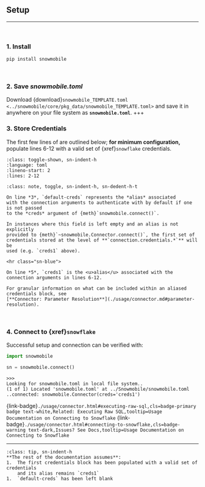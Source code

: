 ## Setup
---

<br>

### 1. Install
`pip install snowmobile`

<br>

### 2. Save *snowmobile.toml*
Download {download}`snowmobile_TEMPLATE.toml <../snowmobile/core/pkg_data/snowmobile_TEMPLATE.toml>` 
and save it in anywhere on your file system as **`snowmobile.toml`**.
+++
<br>

### 3. Store Credentials
The first few lines of [](./usage/snowmobile_toml.md) are outlined below; **for 
minimum configuration,** populate lines 6-12 with a valid set of {xref}`snowflake` 
credentials.

`````{literalinclude} ../snowmobile/core/pkg_data/snowmobile_TEMPLATE.toml
:class: toggle-shown, sn-indent-h
:language: toml
:lineno-start: 2
:lines: 2-12
`````

````{admonition} More Info
:class: note, toggle, sn-indent-h, sn-dedent-h-t

On line *3*, `default-creds` represents the *alias* associated
with the connection arguments to authenticate with by default if one is not passed 
to the *creds* argument of {meth}`snowmobile.connect()`.
 
In instances where this field is left empty and an alias is not explicitly
provided to {meth}`~snowmobile.Connector.connect()`, the first set of 
credentials stored at the level of **`connection.credentials.*`** will be 
used (e.g. `creds1` above).

<hr class="sn-blue">

On line *5*, `creds1` is the <u>alias</u> associated with the connection arguments in lines 6-12.

For granular information on what can be included within an aliased credentials block, see
[**Connector: Parameter Resolution**](./usage/connector.md#parameter-resolution).
````

<br>

### 4. Connect to {xref}`snowflake`
Successful setup and connection can be verified with:
```python
import snowmobile

sn = snowmobile.connect()
```
    >>>
    Looking for snowmobile.toml in local file system..
    (1 of 1) Located 'snowmobile.toml' at ../Snowmobile/snowmobile.toml
    ..connected: snowmobile.Connector(creds='creds1')

{link-badge}`./usage/connector.html#executing-raw-sql,cls=badge-primary badge text-white,Related: Executing Raw SQL,tooltip=Usage Documentation on Connecting to Snowflake`
{link-badge}`./usage/connector.html#connecting-to-snowflake,cls=badge-warning text-dark,Issues? See Docs,tooltip=Usage Documentation on Connecting to Snowflake`

<hr>

````{admonition} Tip
:class: tip, sn-indent-h
**The rest of the documentation assumes**: 
1.  The first credentials block has been populated with a valid set of credentials
    and its alias remains `creds1`
1.  `default-creds` has been left blank
````
